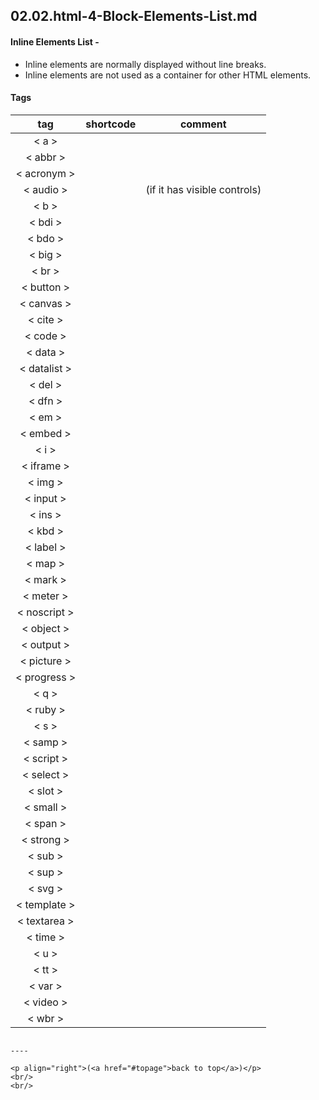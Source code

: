 <a name="topage"></a>

## 02.02.html-4-Block-Elements-List.md


#### Inline Elements List - 
* Inline elements are normally displayed without line breaks.
* Inline elements are not used as a container for other HTML elements.

#### Tags

| tag | shortcode | comment |
| :-: | :-: | - | 
| < a > |  |  | 
| < abbr > |  |  | 
| < acronym > |  |  | 
| < audio > |  |  (if it has visible controls) |
| < b > |  |  | 
| < bdi > |  |  | 
| < bdo > |  |  | 
| < big > |  |  | 
| < br > |  |  | 
| < button > |  |  | 
| < canvas > |  |  | 
| < cite > |  |  | 
| < code > |  |  | 
| < data > |  |  | 
| < datalist > |  |  | 
| < del > |  |  | 
| < dfn > |  |  | 
| < em > |  |  | 
| < embed > |  |  | 
| < i > |  |  | 
| < iframe > |  |  | 
| < img > |  |  | 
| < input > |  |  | 
| < ins > |  |  | 
| < kbd > |  |  | 
| < label > |  |  | 
| < map > |  |  | 
| < mark > |  |  | 
| < meter > |  |  | 
| < noscript > |  |  | 
| < object > |  |  | 
| < output > |  |  | 
| < picture > |  |  | 
| < progress > |  |  | 
| < q > |  |  | 
| < ruby > |  |  | 
| < s > |  |  | 
| < samp > |  |  | 
| < script > |  |  | 
| < select > |  |  | 
| < slot > |  |  | 
| < small > |  |  | 
| < span > |  |  | 
| < strong > |  |  | 
| < sub > |  |  | 
| < sup > |  |  | 
| < svg > |  |  | 
| < template > |  |  | 
| < textarea > |  |  | 
| < time > |  |  | 
| < u > |  |  | 
| < tt > |  |  | 
| < var > |  |  | 
| < video > |  |  | 
| < wbr > |  |  | 
```

----

<p align="right">(<a href="#topage">back to top</a>)</p>
<br/>
<br/>
